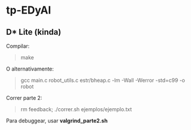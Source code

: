 # tp-EDyAI

## D* Lite (kinda)

Compilar:

>  make

O alternativamente:

> gcc main.c robot_utils.c estr/bheap.c -lm -Wall -Werror -std=c99 -o robot

Correr parte 2:

> rm feedback; ./correr.sh ejemplos/ejemplo.txt

Para debuggear, usar **valgrind_parte2.sh**